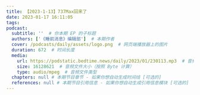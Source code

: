```yaml
---
title: 【2023-1-13】737Max回来了
date: 2023-01-17 16:11:05
tags:
podcast:
  subtitle: ''  # 你本期 EP 的子标题
  authors: ['《睡前消息》编辑部']  # 本期作者
  cover: /podcasts/daily/assets/logo.png  # 网页端播放器上的图片
  duration: 672  # 时间长度
  media:
    url: https://podstatic.bedtime.news/daily/2023/01/230113.mp3  # 音频文件
    size: 16128621  # 音频文件大小（按照 Byte 计算）
    type: audio/mpeg  # 音频文件类型
  chapters: null # 本期节目章节 - 如果你想自动生成时间线 [可选的]
  references: null # 本期节目引用信息 - 如果你想自动生成引用信息模块 [可选的]
---
```

